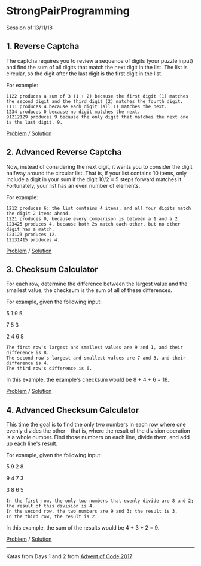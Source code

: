 # StrongPairProgramming
Session of 13/11/18



## 1. Reverse Captcha

The captcha requires you to review a sequence of digits (your puzzle input) and find the sum of all digits that match the next digit in the list. The list is circular, so the digit after the last digit is the first digit in the list.

For example:

    1122 produces a sum of 3 (1 + 2) because the first digit (1) matches the second digit and the third digit (2) matches the fourth digit.
    1111 produces 4 because each digit (all 1) matches the next.
    1234 produces 0 because no digit matches the next.
    91212129 produces 9 because the only digit that matches the next one is the last digit, 9.

[Problem](https://github.com/HalifaxCodingClub/StrongPairProgramming/blob/master/Problems/ReverseCaptchaProblem)
 / 
[Solution](https://github.com/HalifaxCodingClub/StrongPairProgramming/blob/master/Problems/Solutions/ReverseCaptchaProblemSolution)


## 2. Advanced Reverse Captcha


Now, instead of considering the next digit, it wants you to consider the digit halfway around the circular list. That is, if your list contains 10 items, only include a digit in your sum if the digit 10/2 = 5 steps forward matches it. Fortunately, your list has an even number of elements.

For example:

    1212 produces 6: the list contains 4 items, and all four digits match the digit 2 items ahead.
    1221 produces 0, because every comparison is between a 1 and a 2.
    123425 produces 4, because both 2s match each other, but no other digit has a match.
    123123 produces 12.
    12131415 produces 4.

[Problem](https://github.com/HalifaxCodingClub/StrongPairProgramming/blob/master/Problems/AdvancedReverseCaptchaProblem)
 / 
[Solution](https://github.com/HalifaxCodingClub/StrongPairProgramming/blob/master/Problems/Solutions/AdvancedReverseCaptchaProblemSolution)


## 3. Checksum Calculator

For each row, determine the difference between the largest value and the smallest value; the checksum is the sum of all of these differences.

For example, given the following input:

5 1 9 5

7 5 3

2 4 6 8

    The first row's largest and smallest values are 9 and 1, and their difference is 8.
    The second row's largest and smallest values are 7 and 3, and their difference is 4.
    The third row's difference is 6.

In this example, the example's checksum would be 8 + 4 + 6 = 18.

[Problem](https://github.com/HalifaxCodingClub/StrongPairProgramming/blob/master/Problems/ChecksumCalculatorProblem)
 / 
[Solution](https://github.com/HalifaxCodingClub/StrongPairProgramming/blob/master/Problems/Solutions/ChecksumCalculatorProblemSolution)


## 4. Advanced Checksum Calculator

This time the goal is to find the only two numbers in each row where one evenly divides the other - that is, where the result of the division operation is a whole number. Find those numbers on each line, divide them, and add up each line's result.

For example, given the following input:

5 9 2 8

9 4 7 3

3 8 6 5

    In the first row, the only two numbers that evenly divide are 8 and 2; the result of this division is 4.
    In the second row, the two numbers are 9 and 3; the result is 3.
    In the third row, the result is 2.

In this example, the sum of the results would be 4 + 3 + 2 = 9.

[Problem](https://github.com/HalifaxCodingClub/StrongPairProgramming/blob/master/Problems/AdvancedChecksumCalculatorProblem)
 / 
[Solution](https://github.com/HalifaxCodingClub/StrongPairProgramming/blob/master/Problems/Solutions/AdvancedChecksumCalculatorProblemSolution)





---

Katas from Days 1 and 2 from [Advent of Code 2017](https://adventofcode.com/2017)
